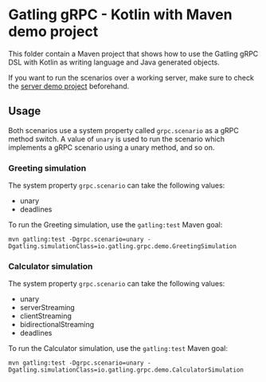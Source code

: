 # Gatling gRPC - Kotlin with Maven demo project

This folder contain a Maven project that shows how to use the Gatling gRPC DSL with Kotlin as writing language and Java
generated objects.

If you want to run the scenarios over a working server, make sure to check the [server demo project](../../server)
beforehand.

## Usage

Both scenarios use a system property called `grpc.scenario` as a gRPC method switch. A value of `unary` is used to run
the scenario which implements a gRPC scenario using a unary method, and so on.

### Greeting simulation

The system property `grpc.scenario` can take the following values:

- unary
- deadlines

To run the Greeting simulation, use the `gatling:test` Maven goal:

```console
mvn gatling:test -Dgrpc.scenario=unary -Dgatling.simulationClass=io.gatling.grpc.demo.GreetingSimulation
```

### Calculator simulation

The system property `grpc.scenario` can take the following values:

- unary
- serverStreaming
- clientStreaming
- bidirectionalStreaming
- deadlines

To run the Calculator simulation, use the `gatling:test` Maven goal:

```console
mvn gatling:test -Dgrpc.scenario=unary -Dgatling.simulationClass=io.gatling.grpc.demo.CalculatorSimulation
```

